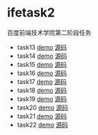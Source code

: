# ifetask2
百度前端技术学院第二阶段任务

* task13 [demo](https://ll929.github.io/ifetask2/task13/index.html) [源码](https://github.com/ll929/ifetask2/tree/gh-pages/task13)
* task14 [demo](https://ll929.github.io/ifetask2/task14/index.html) [源码](https://github.com/ll929/ifetask2/tree/gh-pages/task14)
* task15 [demo](https://ll929.github.io/ifetask2/task15/index.html) [源码](https://github.com/ll929/ifetask2/tree/gh-pages/task15)
* task16 [demo](https://ll929.github.io/ifetask2/task16/index.html) [源码](https://github.com/ll929/ifetask2/tree/gh-pages/task16)
* task17 [demo](https://ll929.github.io/ifetask2/task17/index.html) [源码](https://github.com/ll929/ifetask2/tree/gh-pages/task17)
* task18 [demo](https://ll929.github.io/ifetask2/task18/index.html) [源码](https://github.com/ll929/ifetask2/tree/gh-pages/task18)
* task19 [demo](https://ll929.github.io/ifetask2/task19/index.html) [源码](https://github.com/ll929/ifetask2/tree/gh-pages/task19)
* task20 [demo](https://ll929.github.io/ifetask2/task20/index.html) [源码](https://github.com/ll929/ifetask2/tree/gh-pages/task20)
* task21 [demo](https://ll929.github.io/ifetask2/task21/index.html) [源码](https://github.com/ll929/ifetask2/tree/gh-pages/task21)
* task22 [demo](https://ll929.github.io/ifetask2/task22/index.html) [源码](https://github.com/ll929/ifetask2/tree/gh-pages/task22)
